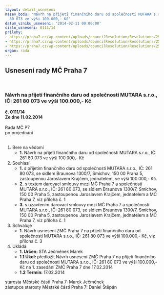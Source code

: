 ```yaml
---
layout: detail_usneseni
nazev_bodu: 'Návrh na přijetí finančního daru od společnosti MUTARA s.r.o., IČ: 261
  80 073 ve výši 100.000,- Kč'
datum_vzniku_usneseni: '2014-02-11 00:00:00'
cislo_usneseni: 0111/14
prilohy:
- https://praha7.cz/wp-content/uploads/councilResolution/Resolutions/25270/7-14-smlouva_darovac%c3%ad_mutara.doc
- https://praha7.cz/wp-content/uploads/councilResolution/Resolutions/25270/7-14-mutara_-_nab%c3%addka_poskytnut%c3%ad_%c3%ba%c4%8delov%c3%a9ho_daru.pdf
- https://praha7.cz/wp-content/uploads/councilResolution/Resolutions/25270/7-14-n%c3%a1vrh_usnesen%c3%ad__zm%c4%8d_p7_na_%c4%8d._1_dne_17.02.2014_-_mutara_dar.doc
organ: rada
---
```

<div id="ucUsn_pList" class="usn">
	<span><h2>Usnesení rady MČ Praha 7 </h2>
<br></span><div class="standBody">
<span><h3>Návrh na přijetí finančního daru od společnosti MUTARA s.r.o., IČ: 261 80 073 ve výši 100.000,- Kč</h3></span><div class="center">
		<strong>č. 0111/14</strong><br>
	</div>
<div class="center">
		<strong>Ze dne 11.02.2014</strong><br><br>
	</div>Rada MČ P7<br> po projednání<br><br><ol>
<li>Bere na vědomí<ul><li>
<strong>1.</strong> Návrh na přijetí finančního daru od společnosti MUTARA s.r.o., IČ: 261 80 073 ve výši 100.000,- Kč</li></ul>
</li>
<li>Souhlasí<ul>
<li>
<strong>1.</strong> s přijetím finančního daru od společnosti MUTARA s.r.o., IČ: 261 80 073, se sídlem Braunova 1300/7, Smíchov, 150 00 Praha 5, zastoupenou Jaroslavem Krajčem, jednatelem, ve výši 100.000,- Kč. </li>
<li>
<strong>2.</strong> s textem darovací smlouvy mezi MČ Praha 7 a  společností MUTARA s.r.o., IČ: 261 80 073, se sídlem Braunova 1300/7, Smíchov, 150 00 Praha 5, zastoupenou Jaroslavem Krajčem, jednatelem a MČ Praha 7, viz příloha č. 1</li>
<li>
<strong>3.</strong> s uzavřením darovací smlouvy mezi MČ Praha 7 a společností MUTARA s.r.o., IČ: 261 80 073, se sídlem Braunova 1300/7, Smíchov, 150 00 Praha 5, zastoupenou Jaroslavem Krajčem, jednatelem a MČ Praha 7, viz příloha č. 1</li>
</ul>
</li>
<li>Schvaluje<ul><li>
<strong>1.</strong> Návrh usnesení ZMČ Praha 7 na přijetí finančního daru od společnosti MUTARA s.r.o., IČ: 261 80 073 ve výši 100.000,- Kč, viz příloha č. 3       </li></ul>
</li>
<li>Ukládá<ul>
<li>
<strong>1. Určen: </strong>STA Ječmének Marek</li>
<li>
<strong>1.1 Úkol: </strong>předložit Návrh usnesení ZMČ Praha 7 na přijetí finančního daru od společnosti MUTARA s.r.o., IČ: 261 80 073 ve výši 100.000,- Kč na 1. zasedání ZMČ Praha 7 dne 17.02.2014</li>
<li>
<strong>1.2 Termín: </strong>17.02.2014</li>
</ul>
</li>
</ol>starosta Městské části Praha 7: Marek Ječmének<br>zástupce starosty Městské části Praha 7: Daniel Štěpán 
</div>
</div>